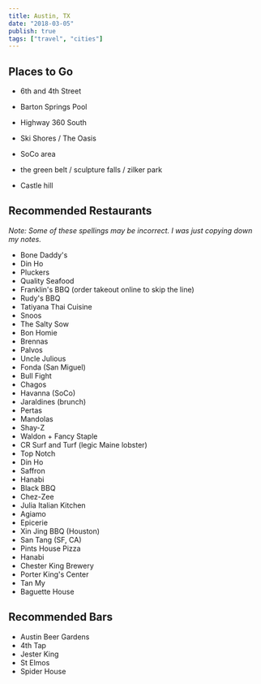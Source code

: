 ```yaml
---
title: Austin, TX
date: "2018-03-05"
publish: true
tags: ["travel", "cities"]
---
```


## Places to Go

- 6th and 4th Street

- Barton Springs Pool

- Highway 360 South

- Ski Shores / The Oasis

- SoCo area

- the green belt / sculpture falls / zilker park

- Castle hill

## Recommended Restaurants

*Note: Some of these spellings may be incorrect. I was just copying down my notes.*

- Bone Daddy's
- Din Ho
- Pluckers
- Quality Seafood
- Franklin's BBQ (order takeout online to skip the line)
- Rudy's BBQ
- Tatiyana Thai Cuisine
- Snoos
- The Salty Sow
- Bon Homie
- Brennas
- Palvos
- Uncle Julious
- Fonda (San Miguel)
- Bull Fight
- Chagos
- Havanna (SoCo)
- Jaraldines (brunch)
- Pertas
- Mandolas
- Shay-Z
- Waldon + Fancy Staple
- CR Surf and Turf (legic Maine lobster)
- Top Notch
- Din Ho
- Saffron
- Hanabi
- Black BBQ
- Chez-Zee
- Julia Italian Kitchen
- Agiamo
- Epicerie
- Xin Jing BBQ (Houston)
- San Tang (SF, CA)
- Pints House Pizza
- Hanabi
- Chester King Brewery
- Porter King's Center
- Tan My
- Baguette House

## Recommended Bars

- Austin Beer Gardens
- 4th Tap
- Jester King
- St Elmos
- Spider House